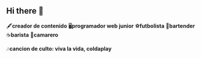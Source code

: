 ## Hi there 👋

🖋️**creador de contenido**
🖥️**programador web junior**
⚽**futbolista**
🍹**bartender**
☕**barista**
🤵**camarero**

🎶**cancion de culto: viva la vida, coldaplay**
